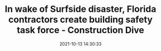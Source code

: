 ---
"title": "In wake of Surfside disaster, Florida contractors create building safety task force - Construction Dive"
"date": "2021-10-13 14:30:33"
"feed_name": "GOOGLENEWSCONSTRUCTION"
"feed_website": "https://news.google.com/search?q=construction%2Bincident&hl=en-US&gl=US&ceid=US:en"
"feed_rss": "https://news.google.com/rss/search?q=construction%2Bincident&hl=en-US&gl=US&ceid=US:en"
"link": "https://www.constructiondive.com/news/in-wake-of-surfside-disaster-florida-contractors-create-building-safety-ta/607915/"
"source": "{'href': 'https://www.constructiondive.com', 'title': 'Construction Dive'}"
"file": "_posts/2021-1-1-eb0e5988460e04b7b85975089232561414a4e5f3.md"
"accident": "0"
"drilling": "0"
"dead": "0"
"injured": "0"
"arrested": "0"
"place": "unknown place"
"where": "unknown site"
"causes": "unknown"
"place_uri": "unknown place"
---